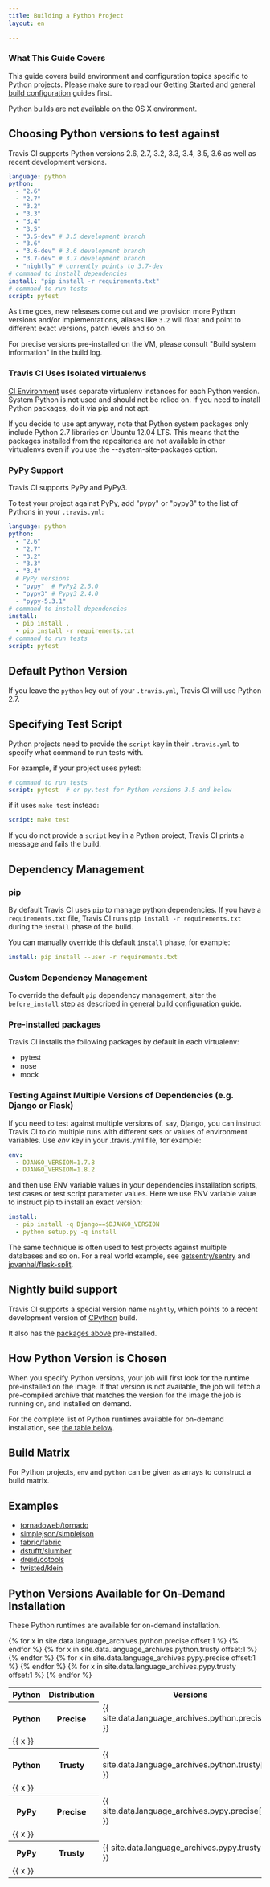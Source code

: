 ```yaml
---
title: Building a Python Project
layout: en

---
```


### What This Guide Covers

This guide covers build environment and configuration topics specific to Python projects. Please make sure to read our [Getting Started](/user/getting-started/) and [general build configuration](/user/customizing-the-build/) guides first.

Python builds are not available on the OS X environment.

<div id="toc"></div>

## Choosing Python versions to test against

Travis CI supports Python versions 2.6, 2.7, 3.2, 3.3, 3.4, 3.5, 3.6 as well as recent development versions.

```yaml
language: python
python:
  - "2.6"
  - "2.7"
  - "3.2"
  - "3.3"
  - "3.4"
  - "3.5"
  - "3.5-dev" # 3.5 development branch
  - "3.6"
  - "3.6-dev" # 3.6 development branch
  - "3.7-dev" # 3.7 development branch
  - "nightly" # currently points to 3.7-dev
# command to install dependencies
install: "pip install -r requirements.txt"
# command to run tests
script: pytest
```

As time goes, new releases come out and we provision more Python versions and/or implementations, aliases like `3.2` will float and point to different exact versions, patch levels and so on.

For precise versions pre-installed on the VM, please consult "Build system information" in the build log.

### Travis CI Uses Isolated virtualenvs

[CI Environment](/user/reference/precise/) uses separate virtualenv instances for each Python version. System Python is not used and should not be relied on. If you need to install Python packages, do it via pip and not apt.

If you decide to use apt anyway, note that Python system packages only include Python 2.7 libraries on Ubuntu 12.04 LTS. This means that the packages installed from the repositories are not available in other virtualenvs even if you use the --system-site-packages option.

### PyPy Support

Travis CI supports PyPy and PyPy3.

To test your project against PyPy, add "pypy" or "pypy3" to the list of Pythons in your `.travis.yml`:

```yaml
language: python
python:
  - "2.6"
  - "2.7"
  - "3.2"
  - "3.3"
  - "3.4"
  # PyPy versions
  - "pypy"  # PyPy2 2.5.0
  - "pypy3" # Pypy3 2.4.0
  - "pypy-5.3.1"
# command to install dependencies
install:
  - pip install .
  - pip install -r requirements.txt
# command to run tests
script: pytest
```

## Default Python Version

If you leave the `python` key out of your `.travis.yml`, Travis CI will use Python 2.7.

## Specifying Test Script

Python projects need to provide the `script` key in their `.travis.yml` to
specify what command to run tests with.

For example, if your project uses pytest:

```yaml
# command to run tests
script: pytest  # or py.test for Python versions 3.5 and below
```

if it uses `make test` instead:

```yaml
script: make test
```

If you do not provide a `script` key in a Python project, Travis CI prints a
message and fails the build.

## Dependency Management

### pip

By default Travis CI uses `pip` to manage python dependencies. If you have a
`requirements.txt` file, Travis CI runs `pip install -r requirements.txt`
during the `install` phase of the build.

You can manually override this default `install` phase, for example:

```yaml
install: pip install --user -r requirements.txt
```

### Custom Dependency Management

To override the default `pip` dependency management, alter the `before_install`
step as described in [general build
configuration](/user/customizing-the-build/#Customizing-the-Installation-Step) guide.

### Pre-installed packages

Travis CI installs the following packages by default in each virtualenv:

- pytest
- nose
- mock

### Testing Against Multiple Versions of Dependencies (e.g. Django or Flask)

If you need to test against multiple versions of, say, Django, you can instruct Travis CI to do multiple runs with different sets or values of environment variables. Use *env* key in your .travis.yml file, for example:

```yaml
env:
  - DJANGO_VERSION=1.7.8
  - DJANGO_VERSION=1.8.2
```

and then use ENV variable values in your dependencies installation scripts, test cases or test script parameter values. Here we use ENV variable value to instruct pip to install an exact version:

```yaml
install:
  - pip install -q Django==$DJANGO_VERSION
  - python setup.py -q install
```

The same technique is often used to test projects against multiple databases and so on. For a real world example, see [getsentry/sentry](https://github.com/getsentry/sentry/blob/master/.travis.yml) and [jpvanhal/flask-split](https://github.com/jpvanhal/flask-split/blob/master/.travis.yml).

## Nightly build support

Travis CI supports a special version name `nightly`, which points to
a recent development version of [CPython](https://bitbucket.org/mirror/cpython) build.

It also has the [packages above](#Pre-installed-packages) pre-installed.

## How Python Version is Chosen

When you specify Python versions, your job will first look for the runtime
pre-installed on the image.
If that version is not available, the job will fetch a pre-compiled
archive that matches the version for the image the job is running on,
and installed on demand.

For the complete list of Python runtimes available for on-demand installation,
see [the table below](#python-runtime-list).

## Build Matrix

For Python projects, `env` and `python` can be given as arrays
to construct a build matrix.

## Examples

- [tornadoweb/tornado](https://github.com/tornadoweb/tornado/blob/master/.travis.yml)
- [simplejson/simplejson](https://github.com/simplejson/simplejson/blob/master/.travis.yml)
- [fabric/fabric](http://github.com/fabric/fabric/blob/master/.travis.yml)
- [dstufft/slumber](https://github.com/dstufft/slumber/blob/master/.travis.yml)
- [dreid/cotools](https://github.com/dreid/cotools/blob/master/.travis.yml)
- [twisted/klein](https://github.com/twisted/klein/blob/master/.travis.yml)

## Python Versions Available for On-Demand Installation

These Python runtimes are available for on-demand installation.

<table id="python-runtime-list">
  <tr>
    <th>Python</th>
    <th>Distribution</th>
    <th>Versions</th>
  </tr>
  <tr>
    <th rowspan="{{ site.data.language_archives.python.precise | size }}" text-align="top">Python</th>
    <th rowspan="{{ site.data.language_archives.python.precise | size }}" text-align="top">Precise</th>
    <td>{{ site.data.language_archives.python.precise[0] }}</td>
  </tr>
  {% for x in site.data.language_archives.python.precise offset:1 %}
  <tr>
    <td>{{ x }}</td>
  </tr>
  {% endfor %}
  <tr>
    <th rowspan="{{ site.data.language_archives.python.trusty | size }}" text-align="top">Python</th>
    <th rowspan="{{ site.data.language_archives.python.trusty | size }}" text-align="top">Trusty</th>
    <td>{{ site.data.language_archives.python.trusty[0] }}</td>
  </tr>
  {% for x in site.data.language_archives.python.trusty offset:1 %}
  <tr>
    <td>{{ x }}</td>
  </tr>
  {% endfor %}
  <tr>
    <th rowspan="{{ site.data.language_archives.pypy.precise | size }}" text-align="top">PyPy</th>
    <th rowspan="{{ site.data.language_archives.pypy.precise | size }}" text-align="top">Precise</th>
    <td>{{ site.data.language_archives.pypy.precise[0] }}</td>
  </tr>
  {% for x in site.data.language_archives.pypy.precise offset:1 %}
  <tr>
    <td>{{ x }}</td>
  </tr>
  {% endfor %}
  <tr>
    <th rowspan="{{ site.data.language_archives.pypy.trusty | size }}" text-align="top">PyPy</th>
    <th rowspan="{{ site.data.language_archives.pypy.trusty | size }}" text-align="top">Trusty</th>
    <td>{{ site.data.language_archives.pypy.trusty[0] }}</td>
  </tr>
  {% for x in site.data.language_archives.pypy.trusty offset:1 %}
  <tr>
    <td>{{ x }}</td>
  </tr>
  {% endfor %}
</table>
